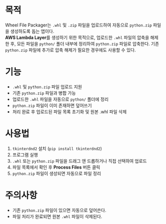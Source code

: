 # 목적
Wheel File Packager는 `.whl` 및 `.zip` 파일을 업로드하여 자동으로 `python.zip` 파일을 생성하도록 돕는 앱이다.  
**AWS Lambda Layer**를 생성하기 위한 목적으로, 업로드한 `.whl` 파일의 압축을 해제한 후, 모든 파일을 `python/` 폴더 내부에 정리하여 `python.zip` 파일로 압축한다. 기존 `python.zip` 파일에 추가로 압축 해제가 필요한 경우에도 사용할 수 있다.

# 기능
- `.whl` 및 `python.zip` 파일 업로드 지원
- 기존 `python.zip` 파일과 병합 가능
- 업로드한 `.whl` 파일을 자동으로 `python/` 폴더에 정리
- `python.zip` 파일이 이미 존재하면 덮어쓰기
- 처리 완료 후 업로드된 파일 목록 초기화 및 원본 .whl 파일 삭제

# 사용법
1. `tkinterdnd2` 설치 (`pip install tkinterdnd2`)
2. 프로그램 실행
3. `.whl` 또는 `python.zip` 파일을 드래그 앤 드롭하거나 직접 선택하여 업로드
4. 파일 목록에서 확인 후 **Process Files** 버튼 클릭
5. `python.zip` 파일이 생성되면 자동으로 파일 정리

# 주의사항
- 기존 `python.zip` 파일이 있으면 자동으로 덮어쓴다.
- 파일 처리가 완료되면 원본 `.whl` 파일이 삭제된다.